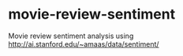 # movie-review-sentiment
Movie review sentiment analysis using http://ai.stanford.edu/~amaas/data/sentiment/

